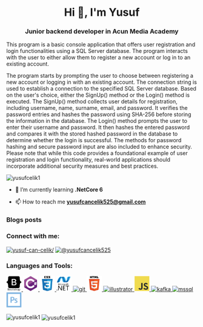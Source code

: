 <h1 align="center">Hi 👋, I'm Yusuf</h1>
<h3 align="center">Junior backend developer in Acun Media Academy</h3>
<p>This program is a basic console application that offers user registration and login functionalities using a SQL Server database. The program interacts with the user to either allow them to register a new account or log in to an existing account. 

The program starts by prompting the user to choose between registering a new account or logging in with an existing account.
The connection string is used to establish a connection to the specified SQL Server database.
Based on the user's choice, either the SignUp() method or the Login() method is executed.
The SignUp() method collects user details for registration, including username, name, surname, email, and password. It verifies the password entries and hashes the password using SHA-256 before storing the information in the database.
The Login() method prompts the user to enter their username and password. It then hashes the entered password and compares it with the stored hashed password in the database to determine whether the login is successful.
The methods for password hashing and secure password input are also included to enhance security.
Please note that while this code provides a foundational example of user registration and login functionality, real-world applications should incorporate additional security measures and best practices.</p>
<p align="left"> <img src="https://komarev.com/ghpvc/?username=yusufcelik1&label=Profile%20views&color=0e75b6&style=flat" alt="yusufcelik1" /> </p>

- 🌱 I’m currently learning **.NetCore 6**

- 📫 How to reach me **yusufcancelik525@gmail.com**

### Blogs posts
<!-- BLOG-POST-LIST:START -->
<!-- BLOG-POST-LIST:END -->

<h3 align="left">Connect with me:</h3>
<p align="left">
<a href="https://linkedin.com/in/yusuf-can-celik/" target="blank"><img align="center" src="https://raw.githubusercontent.com/rahuldkjain/github-profile-readme-generator/master/src/images/icons/Social/linked-in-alt.svg" alt="yusuf-can-celik/" height="30" width="40" /></a>
<a href="https://medium.com/@yusufcancelik525" target="blank"><img align="center" src="https://raw.githubusercontent.com/rahuldkjain/github-profile-readme-generator/master/src/images/icons/Social/medium.svg" alt="@yusufcancelik525" height="30" width="40" /></a>
</p>

<h3 align="left">Languages and Tools:</h3>
<p align="left"> <a href="https://getbootstrap.com" target="_blank" rel="noreferrer"> <img src="https://raw.githubusercontent.com/devicons/devicon/master/icons/bootstrap/bootstrap-plain-wordmark.svg" alt="bootstrap" width="40" height="40"/> </a> <a href="https://www.w3schools.com/cs/" target="_blank" rel="noreferrer"> <img src="https://raw.githubusercontent.com/devicons/devicon/master/icons/csharp/csharp-original.svg" alt="csharp" width="40" height="40"/> </a> <a href="https://www.w3schools.com/css/" target="_blank" rel="noreferrer"> <img src="https://raw.githubusercontent.com/devicons/devicon/master/icons/css3/css3-original-wordmark.svg" alt="css3" width="40" height="40"/> </a> <a href="https://dotnet.microsoft.com/" target="_blank" rel="noreferrer"> <img src="https://raw.githubusercontent.com/devicons/devicon/master/icons/dot-net/dot-net-original-wordmark.svg" alt="dotnet" width="40" height="40"/> </a> <a href="https://git-scm.com/" target="_blank" rel="noreferrer"> <img src="https://www.vectorlogo.zone/logos/git-scm/git-scm-icon.svg" alt="git" width="40" height="40"/> </a> <a href="https://www.w3.org/html/" target="_blank" rel="noreferrer"> <img src="https://raw.githubusercontent.com/devicons/devicon/master/icons/html5/html5-original-wordmark.svg" alt="html5" width="40" height="40"/> </a> <a href="https://www.adobe.com/in/products/illustrator.html" target="_blank" rel="noreferrer"> <img src="https://www.vectorlogo.zone/logos/adobe_illustrator/adobe_illustrator-icon.svg" alt="illustrator" width="40" height="40"/> </a> <a href="https://developer.mozilla.org/en-US/docs/Web/JavaScript" target="_blank" rel="noreferrer"> <img src="https://raw.githubusercontent.com/devicons/devicon/master/icons/javascript/javascript-original.svg" alt="javascript" width="40" height="40"/> </a> <a href="https://kafka.apache.org/" target="_blank" rel="noreferrer"> <img src="https://www.vectorlogo.zone/logos/apache_kafka/apache_kafka-icon.svg" alt="kafka" width="40" height="40"/> </a> <a href="https://www.microsoft.com/en-us/sql-server" target="_blank" rel="noreferrer"> <img src="https://www.svgrepo.com/show/303229/microsoft-sql-server-logo.svg" alt="mssql" width="40" height="40"/> </a> <a href="https://www.photoshop.com/en" target="_blank" rel="noreferrer"> <img src="https://raw.githubusercontent.com/devicons/devicon/master/icons/photoshop/photoshop-line.svg" alt="photoshop" width="40" height="40"/> </a> </p>

<p><img align="left" src="https://github-readme-stats.vercel.app/api/top-langs?username=yusufcelik1&show_icons=true&locale=en&layout=compact" alt="yusufcelik1" /></p>

<p>&nbsp;<img align="center" src="https://github-readme-stats.vercel.app/api?username=yusufcelik1&show_icons=true&locale=en" alt="yusufcelik1" /></p>


